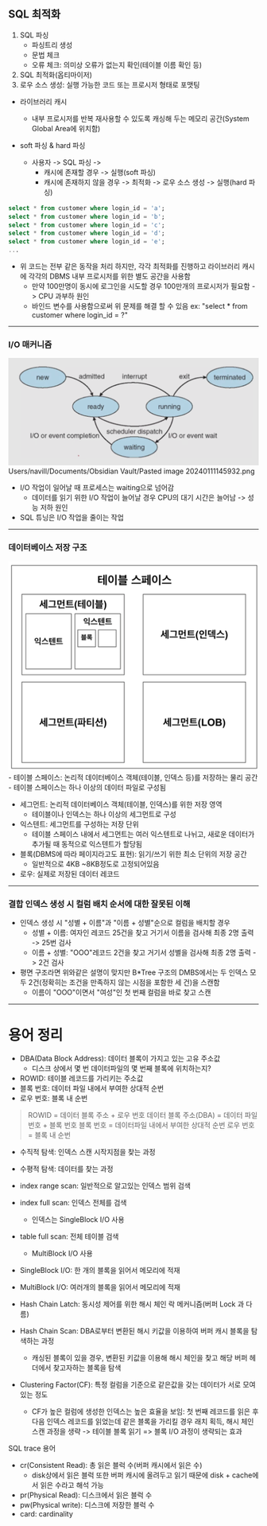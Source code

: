 ## SQL 최적화
1. SQL 파싱
	- 파싱트리 생성
	- 문법 체크
	- 오류 체크: 의미상 오류가 없는지 확인(테이블 이름 확인 등)
2. SQL 최적화(옵티마이저)
3. 로우 소스 생성: 실행 가능한 코드 또는 프로시저 형태로 포맷팅

- 라이브러리 캐시
	- 내부 프로시저를 반복 재사용할 수 있도록 캐싱해 두는 메모리 공간(System Global Area에 위치함)

 - soft 파싱 & hard 파싱
	 - 사용자 -> SQL 파싱 -> 
		 - 캐시에 존재할 경우 -> 실행(soft 파싱)
		 - 캐시에 존재하지 않을 경우 -> 최적화 -> 로우 소스 생성 -> 실행(hard 파싱)

```sql
select * from customer where login_id = 'a';
select * from customer where login_id = 'b';
select * from customer where login_id = 'c';
select * from customer where login_id = 'd';
select * from customer where login_id = 'e';
...
```
- 위 코드는 전부 같은 동작을 처리 하지만, 각각 최적화를 진행하고 라이브러리 캐시에 각각의 DBMS 내부 프로시저를 위한 별도 공간을 사용함
	- 만약 100만명이 동시에 로그인을 시도할 경우 100만개의 프로시저가 필요함 -> CPU 과부하 원인
	- 바인드 변수를 사용함으로써 위 문제를 해결 할 수 있음
		ex: "select * from customer where login_id = ?"
---
### I/O 매커니즘
![](Users/navill/Documents/Obsidian%20Vault/Pasted%20image%2020240111145932.png)Users/navill/Documents/Obsidian Vault/Pasted image 20240111145932.png
- I/O 작업이 일어날 때 프로세스는 waiting으로 넘어감
	- 데이터를 읽기 위한 I/O 작업이 늘어날 경우 CPU의 대기 시간은 늘어남 -> 성능 저하 원인
- SQL 튜닝은 I/O 작업을 줄이는 작업
---
### 데이터베이스 저장 구조
![](Users/navill/Documents/Obsidian%20Vault/Pasted%20image%2020240111150415.png)- 테이블 스페이스: 논리적 데이터베이스 객체(테이블, 인덱스 등)를 저장하는 물리 공간
	- 테이블 스페이스는 하나 이상의 데이터 파일로 구성됨
- 세그먼트: 논리적 데이터베이스 객체(테이블, 인덱스)를 위한 저장 영역
	- 테이블이나 인덱스는 하나 이상의 세그먼트로 구성
- 익스텐트: 세그먼트를 구성하는 저장 단위
	- 테이블 스페이스 내에서 세그먼트는 여러 익스텐트로 나뉘고, 새로운 데이터가 추가될 때 동적으로 익스텐트가 할당됨
- 블록(DBMS에 따라 페이지라고도 표현): 읽기/쓰기 위한 최소 단위의 저장 공간
	- 일반적으로 4KB ~8KB정도로 고정되어있음
- 로우: 실제로 저장된 데이터 레코드
---
### 결합 인덱스 생성 시 컬럼 배치 순서에 대한 잘못된 이해
- 인덱스 생성 시 "성별 + 이름"과 "이름 + 성별"순으로 컬럼을 배치할 경우
	- 성별 + 이름: 여자인 레코드 25건을 찾고 거기서 이름을 검사해 최종 2명 출력 -> 25번 검사
	- 이름 + 성별: "OOO"레코드 2건을 찾고 거기서 성별을 검사해 최종 2명 출력 -> 2건 검사
- 평면 구조라면 위와같은 설명이 맞지만 B\*Tree 구조의 DMBS에서는 두 인덱스 모두 2건(정확히는 조건을 만족하지 않는 시점을 포함한 세 건)을 스캔함
	- 이름이 "OOO"이면서 "여성"인 첫 번째 컬럼을 바로 찾고 스캔


---

# 용어 정리

- DBA(Data Block Address): 데이터 블록이 가지고 있는 고유 주소값
	- 디스크 상에서 몇 번 데이터파일의 몇 번째 블록에 위치하는지?
- ROWID: 테이블 레코드를 가리키는 주소값
- 블록 번호: 데이터 파일 내에서 부여한 상대적 순번
- 로우 번호: 블록 내 순번

> ROWID = 데이터 블록 주소 + 로우 번호
> 데이터 블록 주소(DBA) = 데이터 파일 번호 + 블록 번호
> 블록 번호 = 데이터파일 내에서 부여한 상대적 순번
> 로우 번호 = 블록 내 순번

- 수직적 탐색: 인덱스 스캔 시작지점을 찾는 과정
- 수평적 탐색: 데이터를 찾는 과정

- index range scan: 일반적으로 알고있는 인덱스 범위 검색
- index full scan: 인덱스 전체를 검색
	- 인덱스는 SingleBlock I/O 사용
- table full scan: 전체 테이블 검색
	- MultiBlock I/O 사용

- SingleBlock I/O: 한 개의 블록을 읽어서 메모리에 적재
- MultiBlock I/O: 여러개의 블록을 읽어서 메모리에 적재

- Hash Chain Latch: 동시성 제어를 위한 해시 체인 락 메커니즘(버퍼 Lock 과 다름)
- Hash Chain Scan: DBA로부터 변환된 해시 키값을 이용하여 버퍼 캐시 블록을 탐색하는 과정
	- 캐싱된 블록이 있을 경우, 변환된 키값을 이용해 해시 체인을 찾고 해당 버퍼 헤더에서 찾고자하는 블록을 탐색

- Clustering Factor(CF): 특정 컬럼을 기준으로 같은값을 갖는 데이터가 서로 모여있는 정도
	- CF가 높은 컬럼에 생성한 인덱스는 높은 효율을 보임: 첫 번째 레코드를 읽은 후 다음 인덱스 레코드를 읽었는데 같은 블록을 가리킬 경우 래치 획득, 해시 체인 스캔 과정을 생략 -> 테이블 블록 읽기 => 블록 I/O 과정이 생략되는 효과

SQL trace 용어
- cr(Consistent Read): 총 읽은 블럭 수(버퍼 캐시에서 읽은 수)
	- disk상에서 읽은 블럭 또한 버퍼 캐시에 올려두고 읽기 때문에 disk + cache에서 읽은 수라고 해석 가능
- pr(Physical Read): 디스크에서 읽은 블럭 수
- pw(Physical write): 디스크에 저장한 블럭 수
- card: cardinality